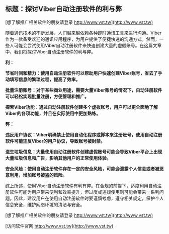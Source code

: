## **标题：探讨Viber自动注册软件的利与弊**

[想了解推广相关软件的朋友请登录 http://www.vst.tw](http://www.vst.tw)

随着通讯技术的不断发展，人们越来越依赖各种即时通讯工具来进行沟通。Viber作为一款备受欢迎的通讯应用程序，为用户提供了便捷快速的沟通方式。然而，一些人可能会尝试使用Viber自动注册软件来快速创建大量的虚假账号。在这篇文章中，我们将探讨Viber自动注册软件的利与弊。

**利：**

**节省时间和精力：使用自动注册软件可以帮助用户快速创建Viber账号，省去了手动填写信息的繁琐过程，提高了效率。**

**批量注册账号：对于某些商业用途，需要大量Viber账号的情况下，自动注册软件可以轻松实现批量注册，方便管理和推广。**

**探索Viber功能：通过自动注册软件创建多个虚拟账号，用户可以更全面地了解Viber的各项功能，并且在实际使用中更加熟练。**

**弊：**

**违反用户协议：Viber明确禁止使用自动化程序或脚本来注册账号，使用自动注册软件可能违反Viber的用户协议，导致账号被封禁。**

**滋生垃圾信息：大量使用自动注册软件创建虚假账号可能会导致Viber平台上出现大量垃圾信息和广告，影响其他用户的正常使用体验。**

**安全风险：使用自动注册软件存在一定的安全风险，可能会泄露个人信息或者被恶意利用，增加账号被盗的风险。**

综上所述，使用Viber自动注册软件有利有弊。在合规的前提下，适度利用自动注册软件可能为用户带来便利和效率提升，但过度或违规使用则可能会带来一系列问题。因此，建议用户在使用自动注册软件时要谨慎考虑，遵守相关规定，保护个人信息安全，维护网络环境的清洁与安全。

[想了解推广相关软件的朋友请登录 http://www.vst.tw](http://www.vst.tw)


[访问软件官网 http://www.vst.tw](http://www.vst.tw)
